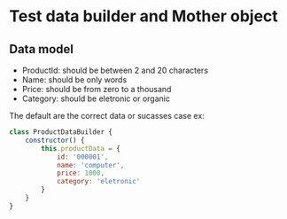 # Test data builder and Mother object

## Data model

* ProductId: should be between 2 and 20 characters
* Name: should be only words
* Price: should be from zero to a thousand
* Category: should be eletronic or organic


The default are the correct data or sucasses case ex:
```js
class ProductDataBuilder {
	constructor() {
		this.productData = {
			id: '000001',
			name: 'computer',
			price: 1000,
			category: 'eletronic'
		}
	}
}
```
